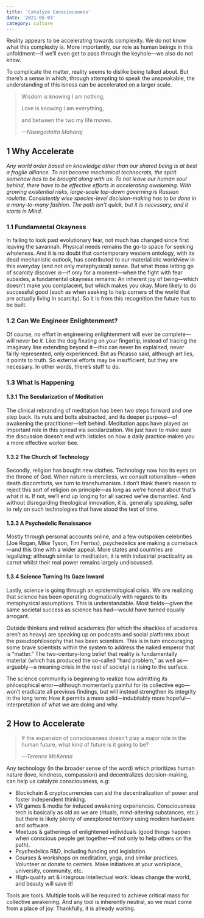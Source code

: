 ```yaml
---
title: 'Catalyze Consciousness'
date: '2021-05-03'
category: culture
---
```


Reality appears to be accelerating towards complexity. We do not know what this complexity is. More importantly, our role as human beings in this unfoldment—if we’ll even get to pass through the keyhole—we also do not know.

To complicate the matter, reality seems to dislike being talked about. But there’s a sense in which, through attempting to speak the unspeakable, the understanding of this isness can be accelerated on a larger scale.

> Wisdom is knowing I am nothing,
>
> Love is knowing I am everything,
>
> and between the two my life moves.
>
> <cite>—Nisargadatta Maharaj</cite>

## 1 Why Accelerate

_Any world order based on knowledge other than our shared being is at best a fragile alliance. To not become mechanical technocrats, the spirit somehow has to be brought along with us: To not leave our human soul behind, there have to be effective efforts in accelerating awakening. With growing existential risks, large-scale top-down governing is Russian roulette. Consistently wise species-level decision-making has to be done in a many-to-many fashion. The path isn’t quick, but it is necessary, and it starts in Mind._

### 1.1 Fundamental Okayness

In failing to look past evolutionary fear, not much has changed since first leaving the savannah. Physical needs remains the go-to space for seeking wholeness. And it is no doubt that contemporary western ontology, with its dead mechanistic outlook, has contributed to our materialistic worldview in this everyday (and not only metaphysical) sense. But what those letting go of scarcity discover is—if only for a moment—when the fight with fear subsides, a fundamental okayness remains: An inherent joy of being—which doesn't make you complacent, but which makes you okay. More likely to do successful good (such as when seeking to help corners of the world that are actually living in scarcity). So it is from this recognition the future has to be built.

### 1.2 Can We Engineer Enlightenment?

Of course, no effort in engineering enlightenment will ever be complete—will never be _it._ Like the dog fixating on your fingertip, instead of tracing the imaginary line extending beyond it—_this_ can never be explained, never fairly represented, only experienced. But as Picasso said, although art lies, it points to truth. So external efforts may be insufficient, but they are necessary. In other words, there’s stuff to do.

### 1.3 What Is Happening

#### 1.3.1 The Secularization of Meditation

The clinical rebranding of meditation has been two steps forward and one step back. Its nuts and bolts abstracted, and its deeper purpose—of awakening the practitioner—left behind. Meditation apps have played an important role in this spread via secularization. We just have to make sure the discussion doesn’t end with listicles on how a daily practice makes you a more effective worker bee.

#### 1.3.2 The Church of Technology

Secondly, religion has bought new clothes. Technology now has its eyes on the throne of God. When nature is merciless, we consult rationalism—when death discomforts, we turn to transhumanism. I don’t think there‘s reason to reject this sort of religion on principle—as long as we’re honest about that’s what it is. If not, we’ll end up longing for all sacred we’ve dismantled. And without disregarding theological innovation, it is, generally speaking, safer to rely on such technologies that have stood the test of time.

#### 1.3.3 A Psychedelic Renaissance

Mostly through personal accounts online, and a few outspoken celebrities (Joe Rogan, Mike Tyson, Tim Ferriss), psychedelics are making a comeback—and this time with a wider appeal. More states and countries are legalizing; although similar to meditation, it is with industrial practicality as carrot whilst their real power remains largely undiscussed.

#### 1.3.4 Science Turning Its Gaze Inward

Lastly, science is going through an epistemological crisis. We are realizing that science has been operating dogmatically with regards to its metaphysical assumptions. This is understandable. Most fields—given the same societal success as science has had—would have turned equally arrogant.

Outside thinkers and retired academics (for which the shackles of academia aren’t as heavy) are speaking up on podcasts and social platforms about the pseudophilosophy that has been scientism. This is in turn encouraging some brave scientists within the system to address the naked emperor that is “matter.” The two-century-long belief that reality is fundamentally material (which has produced the so-called “hard problem,” as well as—arguably—a meaning crisis in the rest of society) is rising to the surface.

The science community is beginning to realize how admitting its philosophical error—although momentarily painful for its collective ego—won’t eradicate all previous findings, but will instead strengthen its integrity in the long term: How it permits a more solid—indubitably more hopeful—interpretation of what we are doing and why.

## 2 How to Accelerate

> If the expansion of consciousness doesn’t play a major role in the human future, what kind of future is it going to be?
>
> <cite>—Terence McKenna</cite>

Any technology (in the broader sense of the word) which prioritizes human nature (love, kindness, compassion) and decentralizes decision-making, can help us catalyze consciousness, e.g:

- Blockchain & cryptocurrencies can aid the decentralization of power and foster independent thinking.
- VR games & media for induced awakening experiences. Consciousness tech is basically as old as we are (rituals, mind-altering substances, etc.) but there is likely plenty of unexplored territory using modern hardware and software.
- Meetups & gatherings of enlightened individuals (good things happen when conscious people get together—if not only to help others on the path).
- Psychedelics R&D, including funding and legislation.
- Courses & workshops on meditation, yoga, and similar practices. Volunteer or donate to centers. Make initiatives at your workplace, university, community, etc.
- High-quality art & integrous intellectual work: Ideas change the world, and beauty will save it!

Tools are tools. Multiple tools will be required to achieve critical mass for collective awakening. And any tool is inherently neutral, so we must come from a place of joy. Thankfully, it is already waiting.
